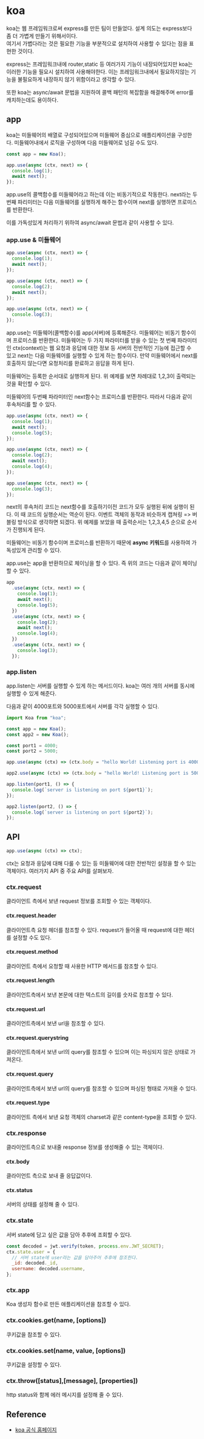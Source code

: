 # koa

koa는 웹 프레임워크로써 express를 만든 팀이 만들었다. 설계 의도는 express보다 좀 더 가볍게 만들기 위해서이다.  
여기서 가볍다라는 것은 필요한 기능을 부분적으로 설치하여 사용할 수 있다는 점을 표현한 것이다.

express는 프레임워크내에 router,static 등 여러가지 기능이 내장되어있지만 koa는 이러한 기능을 필요시 설치하여 사용해야한다.
이는 프레임워크내에서 필요하지않는 기능을 불필요하게 내장하지 않기 위함이라고 생각할 수 있다.

또한 koa는 async/await 문법을 지원하여 콜백 패턴의 복잡함을 해결해주며 error를 캐치하는데도 용이하다.

## app

koa는 미들웨어의 배열로 구성되어있으며 미들웨어 중심으로 애플리케이션을 구성한다. 미들웨어내에서 로직을 구성하며 다음 미들웨어로 넘길 수도 있다.

```js
const app = new Koa();

app.use(async (ctx, next) => {
  console.log(1);
  await next();
});
```

app.use의 콜백함수를 미들웨어라고 하는데 이는 비동기적으로 작동한다. next라는 두번째 파리미터는 다음 미들웨어를 실행하게 해주는 함수이며 next를 실행하면 프로미스를 반환한다.

이를 가독성있게 처리하기 위하여 async/await 문법과 같이 사용할 수 있다.

### app.use & 미들웨어

```js
app.use(async (ctx, next) => {
  console.log(1);
  await next();
});

app.use(async (ctx, next) => {
  console.log(2);
  await next();
});

app.use(async (ctx, next) => {
  console.log(3);
});
```

app.use는 미들웨어(콜백함수)를 app(서버)에 등록해준다. 미들웨어는 비동기 함수이며 프로미스를 반환한다.
미들웨어는 두 가지 파라미터를 받을 수 있는 첫 번째 파라미터인 ctx(context)는 웹 요청과 응답에 대한 정보 등 서버의 전반적인 기능에 접근할 수 있고 next는 다음 미들웨어를 실행할 수 있게 하는 함수이다. 만약 미들웨어에서 next를 호출하지 않는다면 요청처리를 완료하고 응답을 하게 된다.

미들웨어는 등록한 순서대로 실행하게 된다. 위 예제를 보면 차례대로 1,2,3이 출력되는 것을 확인할 수 있다.

미들웨어의 두번째 파라미터인 next함수는 프로미스를 반환한다.
따라서 다음과 같이 후속처리를 할 수 있다.

```js
app.use(async (ctx, next) => {
  console.log(1);
  await next();
  console.log(5);
});

app.use(async (ctx, next) => {
  console.log(2);
  await next();
  console.log(4);
});

app.use(async (ctx, next) => {
  console.log(3);
});
```

next의 후속처리 코드는 next함수를 호출하기이전 코드가 모두 실행된 뒤에 실행이 된다. 이 때 코드의 실행순서는 역순이 된다.
이벤트 객체의 동작과 비슷하게 캡쳐링 => 버블링 방식으로 생각하면 되겠다.
위 예제를 보았을 때 출력순서는 1,2,3,4,5 순으로 순서가 진행되게 된다.

미들웨어는 비동기 함수이며 프로미스를 반환하기 때문에 **async 키워드**를 사용하여 가독성있게 관리할 수 있다.

app.use는 app을 반환하므로 체이닝을 할 수 있다.
즉 위의 코드는 다음과 같이 체이닝할 수 있다.

```js
app
  .use(async (ctx, next) => {
    console.log(1);
    await next();
    console.log(5);
  })
  .use(async (ctx, next) => {
    console.log(2);
    await next();
    console.log(4);
  })
  .use(async (ctx, next) => {
    console.log(3);
  });
```

### app.listen

app.listen는 서버를 실행할 수 있게 하는 메서드이다.
koa는 여러 개의 서버를 동시에 실행할 수 있게 해준다.

다음과 같이 4000포트와 5000포트에서 서버를 각각 실행할 수 있다.

```js
import Koa from "koa";

const app = new Koa();
const app2 = new Koa();

const port1 = 4000;
const port2 = 5000;

app.use(async (ctx) => (ctx.body = "hello World! Listening port is 4000"));

app2.use(async (ctx) => (ctx.body = "hello World! Listening port is 5000"));

app.listen(port1, () => {
  console.log(`server is listening on port ${port1}`);
});

app2.listen(port2, () => {
  console.log(`server is listening on port ${port2}`);
});
```

## API

```js
app.use(async (ctx) => ctx);
```

ctx는 요청과 응답에 대해 다룰 수 있는 등 미들웨어에 대한 전반적인 설정을 할 수 있는 객체이다.
여러가지 API 중 주요 API를 살펴보자.

### ctx.request

클라이언트 측에서 보낸 request 정보를 조회할 수 있는 객체이다.

#### ctx.request.header

클라이언트측 요청 헤더를 참조할 수 있다. request가 들어올 때 request에 대한 헤더를 설정할 수도 있다.

#### ctx.request.method

클라이언트 측에서 요청할 때 사용한 HTTP 메서드를 참조할 수 있다.

#### ctx.request.length

클라이언트측에서 보낸 본문에 대한 텍스트의 길이를 숫자로 참조할 수 있다.

#### ctx.request.url

클라이언트측에서 보낸 url을 참조할 수 있다.

#### ctx.request.querystring

클라이언트측에서 보낸 url의 query를 참조할 수 있으며 이는 파싱되지 않은 상태로 가져온다.

#### ctx.request.query

클라이언트측에서 보낸 url의 query를 참조할 수 있으며 파싱된 형태로 가져올 수 있다.

#### ctx.request.type

클라이언트 측에서 보낸 요청 객체의 charset과 같은 content-type을 조회할 수 있다.

### ctx.response

클라이언트측으로 보내줄 response 정보를 생성해줄 수 있는 객체이다.

#### ctx.body

클라이언트 측으로 보내 줄 응답값이다.

#### ctx.status

서버의 상태를 설정해 줄 수 있다.

### ctx.state

서버 state에 담고 싶은 값을 담아 추후에 조회할 수 있다.

```js
const decoded = jwt.verify(token, process.env.JWT_SECRET);
ctx.state.user = {
  // 서버 state에 user라는 값을 담아주어 추후에 참조한다.
  _id: decoded._id,
  username: decoded.username,
};
```

### ctx.app

Koa 생성자 함수로 만든 애플리케이션을 참조할 수 있다.

### ctx.cookies.get(name, [options])

쿠키값을 참조할 수 있다.

### ctx.cookies.set(name, value, [options])

쿠키값을 설정할 수 있다.

### ctx.throw([status],[message], [properties])

http status와 함께 에러 메시지를 설정해 줄 수 있다.

## Reference

- [koa 공식 홈페이지](https://koajs.com/)
